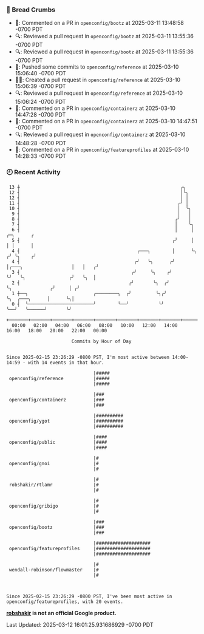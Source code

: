 ### 🍞 Bread Crumbs

 * 💬: Commented on a PR in  `openconfig/bootz` at 2025-03-11 13:48:58 -0700 PDT
 * 🔍: Reviewed a pull request in  `openconfig/bootz` at 2025-03-11 13:55:36 -0700 PDT
 * 🔍: Reviewed a pull request in  `openconfig/bootz` at 2025-03-11 13:55:36 -0700 PDT
 * 🚢: Pushed some commits to `openconfig/reference` at 2025-03-10 15:06:40 -0700 PDT
 * ✍🏼: Created a pull request in `openconfig/reference` at 2025-03-10 15:06:39 -0700 PDT
 * 🔍: Reviewed a pull request in  `openconfig/reference` at 2025-03-10 15:06:24 -0700 PDT
 * 💬: Commented on a PR in  `openconfig/containerz` at 2025-03-10 14:47:28 -0700 PDT
 * 💬: Commented on a PR in  `openconfig/containerz` at 2025-03-10 14:47:51 -0700 PDT
 * 🔍: Reviewed a pull request in  `openconfig/containerz` at 2025-03-10 14:48:28 -0700 PDT
 * 💬: Commented on a PR in  `openconfig/featureprofiles` at 2025-03-10 14:28:33 -0700 PDT

### 🕘 Recent Activity
```
 13 ┼                                                           ╭╮
 12 ┤                                                           │╰╮
 12 ┤                                                           │ │
 11 ┤                                                          ╭╯ │
 10 ┤                                                          │  ╰╮
  9 ┤                                                          │   │
  8 ┤                                                         ╭╯   │
  7 ┤                                                         │    ╰╮
  6 ┤                                                         │     │                         ╭─╮      ╭
  5 ┤                                                        ╭╯     │                         │ │      │
  4 ┤                                           ╭───╮        │      ╰╮                       ╭╯ ╰╮    ╭╯
  4 ┤                                          ╭╯   ╰╮      ╭╯       │╭───╮                  │   │   ╭╯
  3 ┤                                         ╭╯     ╰╮    ╭╯        ╰╯   ╰╮                ╭╯   ╰╮  │
  2 ┤                                        ╭╯       ╰╮  ╭╯               ╰╮              ╭╯     │ ╭╯
  1 ┼──╮                        ╭────────╮  ╭╯         ╰╮╭╯                 ╰╮  ╭───╮      │      ╰╮│
  0 ┤  ╰────────────────────────╯        ╰──╯           ╰╯                   ╰──╯   ╰──────╯       ╰╯
    +───────+───────+───────+───────+───────+───────+───────+───────+───────+───────+───────+───────+────
  00:00   02:00   04:00   06:00   08:00   10:00   12:00   14:00   16:00   18:00   20:00   22:00   00:00   

						Commits by Hour of Day


Since 2025-02-15 23:26:29 -0800 PST, I'm most active between 14:00-14:59 - with 14 events in that hour.

```



```
                                |#####
 openconfig/reference           |#####
                                |#####

                                |###
 openconfig/containerz          |###
                                |###

                                |##########
 openconfig/ygot                |##########
                                |##########

                                |####
 openconfig/public              |####
                                |####

                                |#
 openconfig/gnoi                |#
                                |#

                                |#
 robshakir/rtlamr               |#
                                |#

                                |#
 openconfig/gribigo             |#
                                |#

                                |###
 openconfig/bootz               |###
                                |###

                                |####################
 openconfig/featureprofiles     |####################
                                |####################

                                |#
 wendall-robinson/flowmaster    |#
                                |#



Since 2025-02-15 23:26:29 -0800 PST, I've been most active in openconfig/featureprofiles, with 20 events.

```
**[robshakir](mailto:robjs@google.com) is not an official Google product.**  


Last Updated: 2025-03-12 16:01:25.931686929 -0700 PDT
